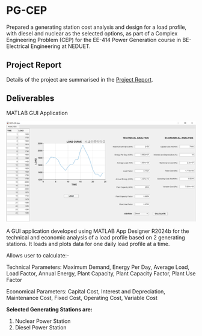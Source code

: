 # PG-CEP
Prepared a generating station cost analysis and design for a load profile, with diesel and nuclear as the selected options, as part of a Complex Engineering Problem (CEP) for the EE-414 Power Generation course in BE-Electrical Engineering at NEDUET.

## Project Report
Details of the project are summarised in the [Project Report](https://github.com/moeed17/PG-CEP/blob/main/PG%20CEP%20Report.pdf).

## Deliverables
MATLAB GUI Application

![My Image](MATLAB_GUI.png)

A GUI application developed using MATLAB App Designer R2024b for the technical and economic analysis of a load profile based on 2 generating stations. It loads and plots data for one daily load profile at a time.

Allows user to calculate:-

Technical Parameters: Maximum Demand, Energy Per Day, Average Load, Load Factor, Annual Energy, Plant Capacity, Plant Capacity Factor, Plant Use Factor

Economical Parameters: Capital Cost, Interest and Depreciation, Maintenance Cost, Fixed Cost, Operating Cost, Variable Cost

**Selected Generating Stations are:**
1. Nuclear Power Station 
2. Diesel Power Station
